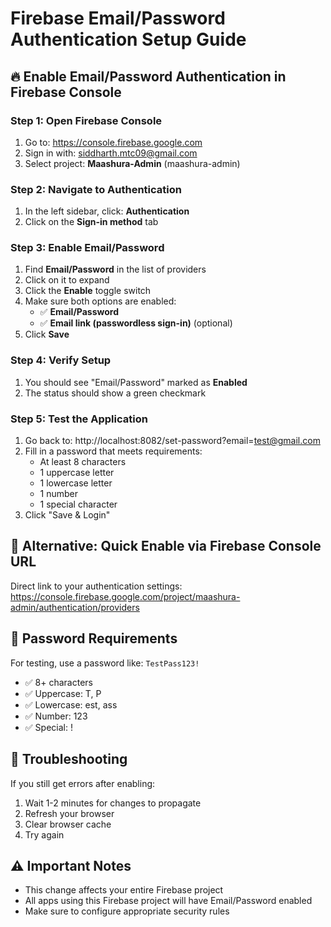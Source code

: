# Firebase Email/Password Authentication Setup Guide

## 🔥 Enable Email/Password Authentication in Firebase Console

### Step 1: Open Firebase Console
1. Go to: https://console.firebase.google.com
2. Sign in with: siddharth.mtc09@gmail.com
3. Select project: **Maashura-Admin** (maashura-admin)

### Step 2: Navigate to Authentication
1. In the left sidebar, click: **Authentication**
2. Click on the **Sign-in method** tab

### Step 3: Enable Email/Password
1. Find **Email/Password** in the list of providers
2. Click on it to expand
3. Click the **Enable** toggle switch
4. Make sure both options are enabled:
   - ✅ **Email/Password** 
   - ✅ **Email link (passwordless sign-in)** (optional)
5. Click **Save**

### Step 4: Verify Setup
1. You should see "Email/Password" marked as **Enabled**
2. The status should show a green checkmark

### Step 5: Test the Application
1. Go back to: http://localhost:8082/set-password?email=test@gmail.com
2. Fill in a password that meets requirements:
   - At least 8 characters
   - 1 uppercase letter
   - 1 lowercase letter
   - 1 number
   - 1 special character
3. Click "Save & Login"

## 🚀 Alternative: Quick Enable via Firebase Console URL

Direct link to your authentication settings:
https://console.firebase.google.com/project/maashura-admin/authentication/providers

## 📧 Password Requirements
For testing, use a password like: `TestPass123!`
- ✅ 8+ characters
- ✅ Uppercase: T, P
- ✅ Lowercase: est, ass
- ✅ Number: 123
- ✅ Special: !

## 🔧 Troubleshooting
If you still get errors after enabling:
1. Wait 1-2 minutes for changes to propagate
2. Refresh your browser
3. Clear browser cache
4. Try again

## ⚠️ Important Notes
- This change affects your entire Firebase project
- All apps using this Firebase project will have Email/Password enabled
- Make sure to configure appropriate security rules

